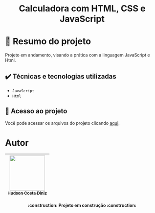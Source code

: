 <h1 align="center"> Calculadora com HTML, CSS e JavaScript </h1>


# 📒 Resumo do projeto
Projeto em andamento, visando a prática com a linguagem JavaScript e Html.

## ✔️ Técnicas e tecnologias utilizadas

- ``JavaScript``
- ``Html``

## 📁 Acesso ao projeto
Você pode acessar os arquivos do projeto clicando [aqui]([https://github.com/gui-lirasilva/Edige-POO/tree/master/src](https://github.com/Hudson390/Calculadora-JS)).

# Autor

| [<img loading="lazy" src="https://avatars.githubusercontent.com/u/118493676?s=400&u=eae7b24e6d89f8a5695924eaed39a41acc1dfd5c&v=4" width=115><br><sub>Hudson Costa Diniz</sub>](https://github.com/Hudson390) |  
| :---: |

<h4 align="center"> 
    :construction:  Projeto em construção  :construction:
</h4>
